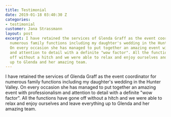 ```yaml
---
title: Testimonial
date: 2019-01-18 03:40:30 Z
categories:
- testimonial
customer: Jana Strassmann
layout: post
excerpt: I have retained the services of Glenda Graff as the event coordinator for
  numerous family functions including my daughter's wedding in the Hunter Valley.
  On every occasion she has managed to put together an amazing event with professionalism
  and attention to detail with a definite "wow factor". All the functions have gone
  off without a hitch and we were able to relax and enjoy ourselves and leave everything
  up to Glenda and her amazing team.
---
```


I have retained the services of Glenda Graff as the event coordinator for numerous family functions including my daughter's wedding in the Hunter Valley. On every occasion she has managed to put together an amazing event with professionalism and attention to detail with a definite "wow factor". All the functions have gone off without a hitch and we were able to relax and enjoy ourselves and leave everything up to Glenda and her amazing team.
